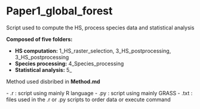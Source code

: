 # Paper1_global_forest
Script used to compute the HS, process species data and statistical analysis

**Composed of five folders:**

- **HS computation:** 1_HS_raster_selection, 3_HS_postprocessing, 3_HS_postprocessing
- **Species processing:** 4_Species_processing
- **Statistical analysis:** 5_

Method used disbribed in **Method.md**

\- .r : script using mainly R language
\- .py : script using mainly GRASS
\- .txt : files used in the .r or .py scripts to order data or execute command
